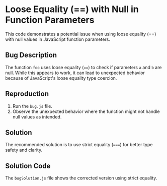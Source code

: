 # Loose Equality (==) with Null in Function Parameters

This code demonstrates a potential issue when using loose equality (==) with null values in JavaScript function parameters.

## Bug Description
The function `foo` uses loose equality (`==`) to check if parameters `a` and `b` are null.  While this appears to work, it can lead to unexpected behavior because of JavaScript's loose equality type coercion.

## Reproduction

1. Run the `bug.js` file.
2. Observe the unexpected behavior where the function might not handle null values as intended.

## Solution
The recommended solution is to use strict equality (`===`) for better type safety and clarity.

## Solution Code
The `bugSolution.js` file shows the corrected version using strict equality.
